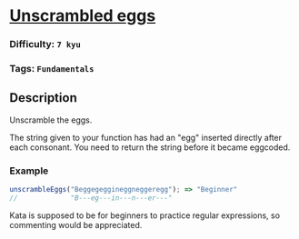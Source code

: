 # [Unscrambled eggs](https://www.codewars.com/kata/55ea5650fe9247a2ea0000a7)

### Difficulty: `7 kyu`

### Tags: `Fundamentals`

## Description

Unscramble the eggs.

The string given to your function has had an "egg" inserted directly after each consonant. You need to return the string before it became eggcoded.

### Example

```js
unscrambleEggs("Beggegeggineggneggeregg"); => "Beginner"
//             "B---eg---in---n---er---"
```

Kata is supposed to be for beginners to practice regular expressions, so commenting would be appreciated.